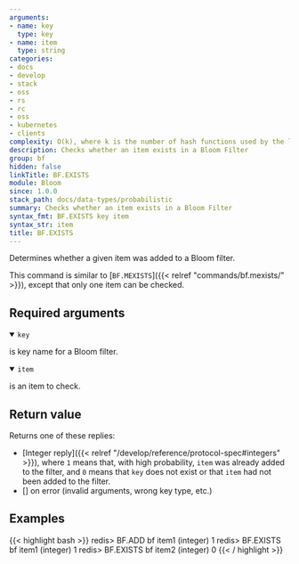 ```yaml
---
arguments:
- name: key
  type: key
- name: item
  type: string
categories:
- docs
- develop
- stack
- oss
- rs
- rc
- oss
- kubernetes
- clients
complexity: O(k), where k is the number of hash functions used by the last sub-filter
description: Checks whether an item exists in a Bloom Filter
group: bf
hidden: false
linkTitle: BF.EXISTS
module: Bloom
since: 1.0.0
stack_path: docs/data-types/probabilistic
summary: Checks whether an item exists in a Bloom Filter
syntax_fmt: BF.EXISTS key item
syntax_str: item
title: BF.EXISTS
---
```

Determines whether a given item was added to a Bloom filter.

This command is similar to [`BF.MEXISTS`]({{< relref "commands/bf.mexists/" >}}), except that only one item can be checked.

## Required arguments

<details open><summary><code>key</code></summary>

is key name for a Bloom filter.

</details>

<details open><summary><code>item</code></summary>

is an item to check.
</details>

## Return value

Returns one of these replies:

- [Integer reply]({{< relref "/develop/reference/protocol-spec#integers" >}}), where `1` means that, with high probability, `item` was already added to the filter, and `0` means that `key` does not exist or that `item` had not been added to the filter.
- [] on error (invalid arguments, wrong key type, etc.)

## Examples

{{< highlight bash >}}
redis> BF.ADD bf item1
(integer) 1
redis> BF.EXISTS bf item1
(integer) 1
redis> BF.EXISTS bf item2
(integer) 0
{{< / highlight >}}
